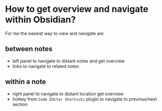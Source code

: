 # How to get overview and navigate within Obsidian?
For me the easiest way to view and navigate are

## between notes
- left panel to navigate to distant notes and get overview
- links to navigate to related notes

## within a note
- right panel to navigate to distant location get overview
- hotkey from `Code Editor Shortcuts` plugin to navigate to previous/next section 